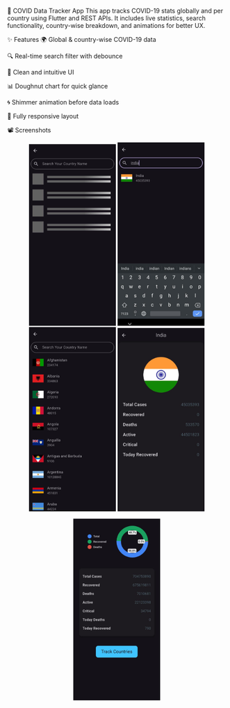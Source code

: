 🦠 COVID Data Tracker App
This app tracks COVID-19 stats globally and per country using Flutter and REST APIs. It includes live statistics, search functionality, country-wise breakdown, and animations for better UX.

✨ Features
🌍 Global & country-wise COVID-19 data

🔍 Real-time search filter with debounce

🎯 Clean and intuitive UI

📊 Doughnut chart for quick glance

🌀 Shimmer animation before data loads

📱 Fully responsive layout

📽️ Screenshots
<p align="center"> <img src="images/screenshots/before_search_animation.jpg" alt="Before Search Animation" width="200"/> <img src="images/screenshots/search_feature.jpg" alt="Search Feature" width="200"/> <img src="images/screenshots/countries_list.jpg" alt="Countries List" width="200"/> <img src="images/screenshots/country_data.jpg" alt="Country Data" width="200"/> </p> <p align="center"> <img src="images/screenshots/home_screen.jpg" alt="Home Screen" width="200"/> </p>